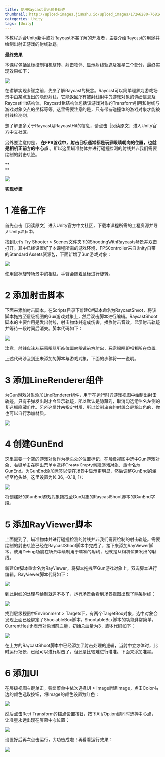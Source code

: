 ```yaml
---
title: 使用Raycast显示射击轨迹
thumbnail: http://upload-images.jianshu.io/upload_images/17266280-7681ef03388cae6f.png?imageMogr2/auto-orient/strip%7CimageView2/2/w/1240
categories: Unity
tags: [Unity]
---
```


本教程适合Unity新手或对Raycast不甚了解的开发者，主要介绍Raycast的用途并绘制出射击游戏的射线轨迹。

 **最终效果**

本课程包括鼠标控制相机旋转、射击物体、显示射线轨迹及准星三个部分，最终实现效果如下：

  

![](http://upload-images.jianshu.io/upload_images/17266280-7681ef03388cae6f.png?imageMogr2/auto-orient/strip%7CimageView2/2/w/1240)  

在讲解实现步骤之前，先来了解Raycast的概念。Raycast可以简单理解为游戏场景中由某点发出的隐形射线，它能返回所有被射线射中的游戏对象的详细信息及RaycastHit结构体，RaycastHit结构体包括该游戏对象的Transform引用和射线与游戏对象交点的坐标等等。这里需要注意的是，只有带有碰撞体的游戏对象才能被射线检测到。

想了解更多关于Raycast及RaycastHit的信息，请点击［阅读原文］进入Unity官方中文社区。

另外要注意的是， **在FPS游戏中，射击目标通常都是玩家眼睛朝向的位置，也就是相机正前方的中心点**
。所以这里瞄准物体并进行碰撞检测的射线并非我们需要绘制的射击轨迹。

 **  
**

![](http://upload-images.jianshu.io/upload_images/17266280-0fe3418ae87e5454.png?imageMogr2/auto-orient/strip%7CimageView2/2/w/1240)  

**实现步骤**

# 1 准备工作

首先点击［阅读原文］进入Unity官方中文社区，下载本课程所需的工程资源并导入Unity项目中。

找到Let’s Try Shooter >
Scenes文件夹下的ShootingWithRaycasts场景并双击打开。其中已经设置好了本课程所需的游戏环境，FPSController来自Unity自带的Standard
Assets资源包，下面新增了Gun游戏对象：

  

![](http://upload-images.jianshu.io/upload_images/17266280-c5a302a2af0da0dd.png?imageMogr2/auto-orient/strip%7CimageView2/2/w/1240)  

使用鼠标旋转场景中的相机，手臂会随着鼠标进行旋转。

# 2 添加射击脚本

下面来添加射击脚本。在Scripts目录下新建C#脚本命名为RaycastShoot，将该脚本拖拽至层级视图的Gun游戏对象上，然后双击脚本进行编辑。RaycastShoot脚本的主要作用是发出射线，射击物体并造成伤害，播放射击音效，显示射击轨迹并等待一段时间后消失。脚本代码如下：

  

![](http://upload-images.jianshu.io/upload_images/17266280-c4d8ee8a88917b4e.png?imageMogr2/auto-orient/strip%7CimageView2/2/w/1240)  

注意，射线应该从玩家眼睛所处位置向眼镜前方射出，玩家眼睛即相机所在位置。

上述代码涉及到还未添加的脚本与游戏对象，下面的步骤将一一说明。

# 3 添加LineRenderer组件

为Gun游戏对象添加LineRenderer组件，用于在运行时的游戏视图中绘制出射击轨迹，只有子弹发出时才会显示轨迹，所以默认是隐藏的，取消勾选组件名左侧的复选框隐藏组件。另外这里并未指定材质，所以绘制出来的射线会是粉红色的，你也可以自行添加材质。

  

![](http://upload-images.jianshu.io/upload_images/17266280-1ad26962c4978d8d.png?imageMogr2/auto-orient/strip%7CimageView2/2/w/1240)  

# 4 创建GunEnd

这里需要一个空的游戏对象作为枪头处的位置标记，在层级视图中选中Gun游戏对象，右键单击在弹出菜单中选择Create
Empty新建游戏对象，重命名为GunEnd。为GunEnd添加标签以便在场景中显示更明显，然后调整GunEnd的坐标至枪头处，这里设置为(0.36,
-0.18, 1)：

  

![](http://upload-images.jianshu.io/upload_images/17266280-4b1e914659f61a3d.png?imageMogr2/auto-orient/strip%7CimageView2/2/w/1240)  

将创建好的GunEnd游戏对象拖拽至Gun对象的RaycastShoot脚本的GunEnd字段。

# 5 添加RayViewer脚本

上面提到了，瞄准物体并进行碰撞检测的射线并非我们需要绘制的射击轨迹。需要绘制的射击轨迹已经在RaycastShoot脚本中完成了，接下来添加RayViewer脚本，使用Debug功能在场景中绘制用于瞄准的射线，也就是从相机位置发出的射线。

新建C#脚本重命名为RayViewer，将脚本拖拽至Gun游戏对象上，双击脚本进行编辑。RayViewer脚本代码如下：

  

![](http://upload-images.jianshu.io/upload_images/17266280-4edce979843cc4ed.png?imageMogr2/auto-orient/strip%7CimageView2/2/w/1240)  

到此射线的处理与绘制就差不多了，运行场景会看到场景视图出现了两条射线：

  

![](http://upload-images.jianshu.io/upload_images/17266280-389953cb040c31ee.png?imageMogr2/auto-orient/strip%7CimageView2/2/w/1240)  

找到层级视图中Environment >
Targets下，有两个TargetBox对象，选中对象会发现上面已经绑定了ShootableBox脚本。ShootableBox脚本的功能非常简单，CurrentHealth表示对象当前血量，初始总血量为3，脚本代码如下：

  

![](http://upload-images.jianshu.io/upload_images/17266280-0bfcdf6bc802c0f3.png?imageMogr2/auto-orient/strip%7CimageView2/2/w/1240)  

在上方的RaycastShoot脚本中已经添加了射击处理的逻辑，当射中立方体时，此时运行场景，已经可以进行射击了，但还是比较难进行瞄准。下面来添加准星。

# 6 添加UI

在层级视图右键单击，弹出菜单中依次选择UI > Image新建Image，点击Color右边的颜色选取按钮，将Image的颜色设置为红色：

  

![](http://upload-images.jianshu.io/upload_images/17266280-1c6498c8d0bfef7e.png?imageMogr2/auto-orient/strip%7CimageView2/2/w/1240)  

然后点击Rect Transform的锚点设置按钮，按下Alt/Option键同时选择中心点，让准星永远出现在屏幕中心位置：

  

![](http://upload-images.jianshu.io/upload_images/17266280-d5d4af825b0cde7c.png?imageMogr2/auto-orient/strip%7CimageView2/2/w/1240)  

设置好后再次点击运行，大功告成啦！再看看运行效果：

  

![](http://upload-images.jianshu.io/upload_images/17266280-262cb36504daa516.png?imageMogr2/auto-orient/strip%7CimageView2/2/w/1240)  

